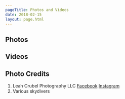 ```yaml
---
pageTitle: Photos and Videos
date: 2018-02-15
layout: page.html
---
```


## Photos

## Videos

## Photo Credits

 1. Leah Crubel Photography LLC [Facebook](https://www.facebook.com/LeahCrubelPhoto11/) [Instagram](https://www.instagram.com/leahcrubelphoto11/)
 2. Various skydivers